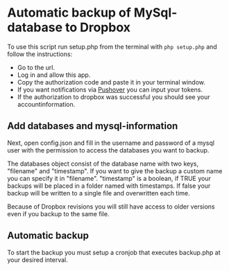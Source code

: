 # Automatic backup of MySql-database to Dropbox

To use this script run setup.php from the terminal with ```php setup.php``` and follow the instructions:

* Go to the url.
* Log in and allow this app.
* Copy the authorization code and paste it in your terminal window.
* If you want notifications via [Pushover](http://pushover.net) you can input your tokens.
* If the authorization to dropbox was successful you should see your accountinformation.

## Add databases and mysql-information

Next, open config.json and fill in the username and password of a mysql user with the permission to access the databases you want to backup.

The databases object consist of the database name with two keys, "filename" and "timestamp". If you want to give the backup a custom name you can specify it in "filename". "timestamp" is a boolean, if TRUE your backups will be placed in a folder named with timestamps. If false your backup will be written to a single file and overwritten each time.

Because of Dropbox revisions you will still have access to older versions even if you backup to the same file.

## Automatic backup

To start the backup you must setup a cronjob that executes backup.php at your desired interval.